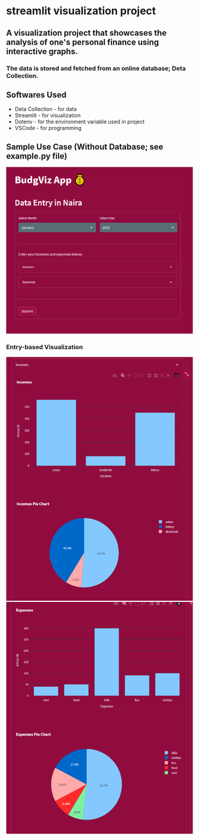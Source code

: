 # streamlit visualization project

## A visualization project that showcases the analysis of one's personal finance using interactive graphs. 

### The data is stored and fetched from an online database; Deta Collection.

## Softwares Used
- Deta Collection - for data
- Streamlit - for visualization
- Dotenv - for the environment variable used in project
- VSCode - for programming

## Sample Use Case (Without Database; see example.py file)
![alt text](https://github.com/alliajagbe/streamlit-viz/blob/master/initial_page.PNG?raw=true)

### Entry-based Visualization
![alt text](https://github.com/alliajagbe/streamlit-viz/blob/master/incomes.PNG?raw=true)
![alt text](https://github.com/alliajagbe/streamlit-viz/blob/master/expenses.PNG?raw=true)
